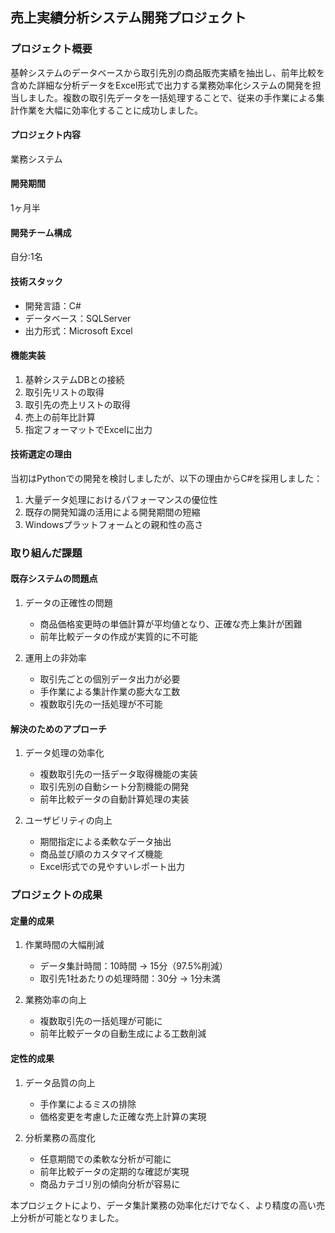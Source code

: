 ## 売上実績分析システム開発プロジェクト

### プロジェクト概要
基幹システムのデータベースから取引先別の商品販売実績を抽出し、前年比較を含めた詳細な分析データをExcel形式で出力する業務効率化システムの開発を担当しました。複数の取引先データを一括処理することで、従来の手作業による集計作業を大幅に効率化することに成功しました。

#### プロジェクト内容
業務システム

#### 開発期間
1ヶ月半

#### 開発チーム構成
自分:1名

#### 技術スタック
- 開発言語：C#
- データベース：SQLServer
- 出力形式：Microsoft Excel

#### 機能実装
1. 基幹システムDBとの接続
2. 取引先リストの取得
3. 取引先の売上リストの取得
4. 売上の前年比計算
5. 指定フォーマットでExcelに出力

#### 技術選定の理由
当初はPythonでの開発を検討しましたが、以下の理由からC#を採用しました：
1. 大量データ処理におけるパフォーマンスの優位性
2. 既存の開発知識の活用による開発期間の短縮
3. Windowsプラットフォームとの親和性の高さ

### 取り組んだ課題

#### 既存システムの問題点
1. データの正確性の問題
   - 商品価格変更時の単価計算が平均値となり、正確な売上集計が困難
   - 前年比較データの作成が実質的に不可能

2. 運用上の非効率
   - 取引先ごとの個別データ出力が必要
   - 手作業による集計作業の膨大な工数
   - 複数取引先の一括処理が不可能

#### 解決のためのアプローチ
1. データ処理の効率化
   - 複数取引先の一括データ取得機能の実装
   - 取引先別の自動シート分割機能の開発
   - 前年比較データの自動計算処理の実装

2. ユーザビリティの向上
   - 期間指定による柔軟なデータ抽出
   - 商品並び順のカスタマイズ機能
   - Excel形式での見やすいレポート出力

### プロジェクトの成果

#### 定量的成果
1. 作業時間の大幅削減
   - データ集計時間：10時間 → 15分（97.5%削減）
   - 取引先1社あたりの処理時間：30分 → 1分未満

2. 業務効率の向上
   - 複数取引先の一括処理が可能に
   - 前年比較データの自動生成による工数削減

#### 定性的成果
1. データ品質の向上
   - 手作業によるミスの排除
   - 価格変更を考慮した正確な売上計算の実現

2. 分析業務の高度化
   - 任意期間での柔軟な分析が可能に
   - 前年比較データの定期的な確認が実現
   - 商品カテゴリ別の傾向分析が容易に

本プロジェクトにより、データ集計業務の効率化だけでなく、より精度の高い売上分析が可能となりました。